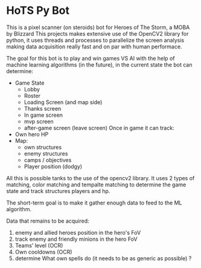 # HoTS Py Bot

This is a pixel scanner (on steroids) bot for Heroes of The Storm, a MOBA by Blizzard
This projects makes extensive use of the OpenCV2 library for python, it uses threads and processes to parallelize the screen analysis making data acquisition really fast and on par with human performace.

The goal for this bot is to play and win games VS AI with the help of machine learning algorithms (in the future), in the current state the bot can determine:
* Game State
  * Lobby
  * Roster
  * Loading Screen (and map side)
  * Thanks screen
  * In game screen
  * mvp screen
  * after-game screen (leave screen)
Once in game it can track:
* Own hero HP
* Map:
  * own structures
  * enemy structures
  * camps / objectives
  * Player position (dodgy)

All this is possible tanks to the use of the opencv2 library.
It uses 2 types of matching, color matching and tempalte matching to determine the game state and track structures players and hp. 

The short-term goal is to make it gather enough data to feed to the ML algorithm.

Data that remains to be acquired:
1. enemy and allied heroes position in the hero's FoV
2. track enemy and friendly minions in the hero FoV
3. Teams' level (OCR)
4. Own cooldowns (OCR)
5. determine What own spells do (it needs to be as generic as possible) ?

